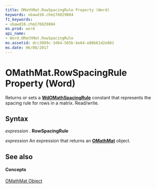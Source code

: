 ```yaml
---
title: OMathMat.RowSpacingRule Property (Word)
keywords: vbawd10.chm176029804
f1_keywords:
- vbawd10.chm176029804
ms.prod: word
api_name:
- Word.OMathMat.RowSpacingRule
ms.assetid: dcc3089c-3d64-565b-be64-e88b61d2e881
ms.date: 06/08/2017
---
```



# OMathMat.RowSpacingRule Property (Word)

Returns or sets a **[WdOMathSpacingRule](wdomathspacingrule-enumeration-word.md)** constant that represents the spacing rule for rows in a matrix. Read/write.


## Syntax

 _expression_ . **RowSpacingRule**

 _expression_ An expression that returns an **[OMathMat](omathmat-object-word.md)** object.


## See also


#### Concepts


[OMathMat Object](omathmat-object-word.md)

